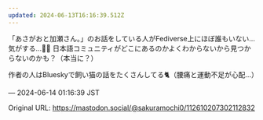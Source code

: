 ```yaml
---
updated: 2024-06-13T16:16:39.512Z
---
```


<p>「あさがおと加瀬さん。」のお話をしている人がFediverse上にほぼ誰もいない…気がする…😶‍🌫️ 日本語コミュニティがどこにあるのかよくわからないから見つからないのかも？（本当に？）</p><p>作者の人はBlueskyで飼い猫の話をたくさんしてる🐈（腰痛と運動不足が心配…）</p>

&mdash; 2024-06-14 01:16:39 JST

Original URL: https://mastodon.social/@sakuramochi0/112610207302112832
